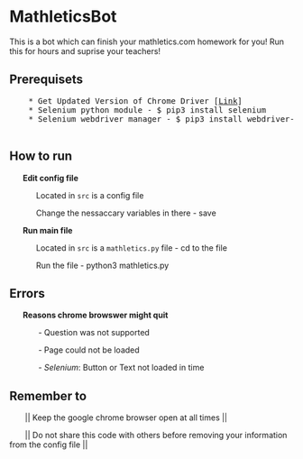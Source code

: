 # MathleticsBot

This is a bot which can finish your mathletics.com homework for you!
Run this for hours and suprise your teachers!

## Prerequisets
  <pre>
    * Get Updated Version of Chrome Driver [<a href="https://sites.google.com/chromium.org/driver/">Link</a>] 
    * Selenium python module - $ pip3 install selenium
    * Selenium webdriver manager - $ pip3 install webdriver-manager
  </pre>
## How to run
  &nbsp;&nbsp;&nbsp;&nbsp;&nbsp;&nbsp;**Edit config file**
  
  &nbsp;&nbsp;&nbsp;&nbsp;&nbsp;&nbsp;&nbsp;&nbsp;&nbsp;&nbsp;&nbsp;&nbsp;Located in <code>src</code> is a config file
  
  &nbsp;&nbsp;&nbsp;&nbsp;&nbsp;&nbsp;&nbsp;&nbsp;&nbsp;&nbsp;&nbsp;&nbsp;Change the nessaccary variables in there - save
  
  &nbsp;&nbsp;&nbsp;&nbsp;&nbsp;&nbsp;**Run main file**
  
  &nbsp;&nbsp;&nbsp;&nbsp;&nbsp;&nbsp;&nbsp;&nbsp;&nbsp;&nbsp;&nbsp;&nbsp;Located in <code>src</code> is a <code>mathletics.py</code> file - cd to the file
  
  &nbsp;&nbsp;&nbsp;&nbsp;&nbsp;&nbsp;&nbsp;&nbsp;&nbsp;&nbsp;&nbsp;&nbsp;Run the file - python3 mathletics.py
  
  
## Errors

  &nbsp;&nbsp;&nbsp;&nbsp;&nbsp;&nbsp;**Reasons chrome browswer might quit**
  
  &nbsp;&nbsp;&nbsp;&nbsp;&nbsp;&nbsp;&nbsp;&nbsp;&nbsp;&nbsp;&nbsp;&nbsp; - Question was not supported
  
  &nbsp;&nbsp;&nbsp;&nbsp;&nbsp;&nbsp;&nbsp;&nbsp;&nbsp;&nbsp;&nbsp;&nbsp; - Page could not be loaded
  
  &nbsp;&nbsp;&nbsp;&nbsp;&nbsp;&nbsp;&nbsp;&nbsp;&nbsp;&nbsp;&nbsp;&nbsp; - *Selenium*: Button or Text not loaded in time
  
## Remember to
  &nbsp;&nbsp;&nbsp;&nbsp;&nbsp;&nbsp; || Keep the google chrome browser open at all times ||
  
  &nbsp;&nbsp;&nbsp;&nbsp;&nbsp;&nbsp; || Do not share this code with others before removing your information from the config file ||
  
  
  
  
  

  
  
  
  